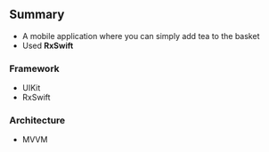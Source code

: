 ## Summary
- A mobile application where you can simply add tea to the basket
- Used **RxSwift**

### Framework
- UIKit
- RxSwift

### Architecture
- MVVM
